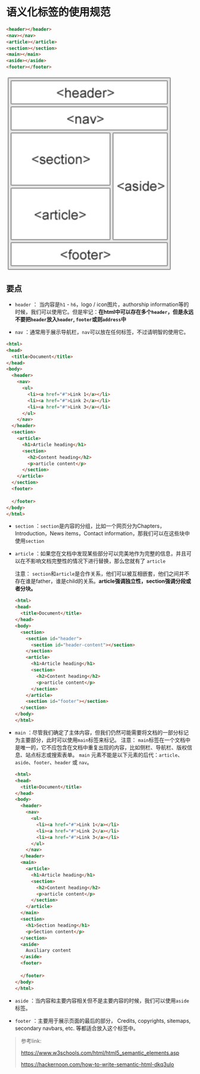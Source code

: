 # 语义化标签的使用规范

```html
<header></header>	
<nav></nav>
<article></article>
<section></section>	
<main></main>
<aside></aside>
<footer></footer>
```

![语义化标签](https://github.com/tongwl/pictures/blob/main/front-end-knowledge/semantic-elements-1.png)



## 要点

*  `header` ： 当内容是`h1` - `h6`，logo / icon图片，authorship information等的时候，我们可以使用它。但是牢记：**在html中可以存在多个`header`，但是永远不要把`header`放入`header`, `footer`或则`address`中**

*  `nav` ：通常用于展示导航栏，`nav`可以放在任何标签，不过请明智的使用它。

  ```html
  <html>
  <head>
    <title>Document</title>
  </head>
  <body>
    <header>
      <nav>
        <ul>
          <li><a href="#">Link 1</a></li>
          <li><a href="#">Link 2</a></li>
          <li><a href="#">Link 3</a></li>
        </ul>
      </nav>      
    </header>
    <section>
      <article>
        <h1>Article heading</h1>
        <section>
          <h2>Content heading</h2>
          <p>article content</p>
        </section>
      </article>
    </section>
    <footer>
  
    </footer>
  </body>
  </html>
  ```

* `section` ：`section`是内容的分组，比如一个网页分为Chapters，Introduction，News items，Contact information，那我们可以在这些块中使用`section`

* `article` ：如果您在文档中发现某些部分可以完美地作为完整的信息，并且可以在不影响文档完整性的情况下进行替换，那么您就有了 `article`

  注意：
  `section`和`article`是合作关系，他们可以被互相嵌套，他们之间并不存在谁是father，谁是child的关系。**article强调独立性，section强调分段或者分块。**

  ```html
  <html>
  <head>
    <title>Document</title>
  </head>
  <body>
    <section>
      <section id="header">
        <section id="header-content"></section>
      </section>
      <article>
        <h1>Article heading</h1>
        <section>
          <h2>Content heading</h2>
          <p>article content</p>
        </section>
      </article>
      <section id="footer"></section>
    </section>
  </body>
  </html>
  ```

* `main` ：尽管我们确定了主体内容，但我们仍然可能需要将文档的一部分标记为主要部分，此时可以使用`main`标签来标记。
  注意：
  `main`标签在一个文档中是唯一的，它不应包含在文档中重复出现的内容，比如侧栏、导航栏、版权信息、站点标志或搜索表单。
  `main` 元素不能是以下元素的后代：`article`、`aside`、`footer`、`header` 或 `nav`。

  ```html
  <html>
  <head>
    <title>Document</title>
  </head>
  <body>
    <header>
      <nav>
        <ul>
          <li><a href="#">Link 1</a></li>
          <li><a href="#">Link 2</a></li>
          <li><a href="#">Link 3</a></li>
        </ul>
      </nav>      
    </header>
    <main>
      <article>
        <h1>Article heading</h1>
        <section>
          <h2>Content heading</h2>
          <p>article content</p>
        </section>
      </article>
    </main>
    <section>
      <h1>Section heading</h1>
      <p>Section content</p>
    </section>
    <aside>
      Auxiliary content
    </aside>
    <footer>
  
    </footer>
  </body>
  </html>
  ```

* `aside` ：当内容和主要内容相关但不是主要内容的时候，我们可以使用`aside`标签。

* `footer` ：主要用于展示页面的最后的部分， Credits, copyrights, sitemaps, secondary navbars, etc. 等都适合放入这个标签中。



> 参考link:
>
> https://www.w3schools.com/html/html5_semantic_elements.asp
>
> https://hackernoon.com/how-to-write-semantic-html-dkq3ulo